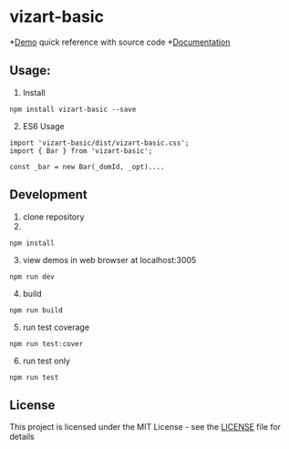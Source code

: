 # vizart-basic

*[Demo](https://vizartjs.github.io/demo.html) quick reference with source code
*[Documentation](https://github.com/VizArtJS/vizart-basic/wiki)



## Usage:

1. Install

```
npm install vizart-basic --save
```

2. ES6 Usage

```
import 'vizart-basic/dist/vizart-basic.css';
import { Bar } from 'vizart-basic';

const _bar = new Bar(_domId, _opt)....
```

## Development
1. clone repository
2.
```
npm install
```
3. view demos in web browser at localhost:3005
```
npm run dev
```

4. build
```
npm run build
```
5. run test coverage
```
npm run test:cover
```
6. run test only

```
npm run test
```

## License

This project is licensed under the MIT License - see the [LICENSE](LICENSE) file for details



